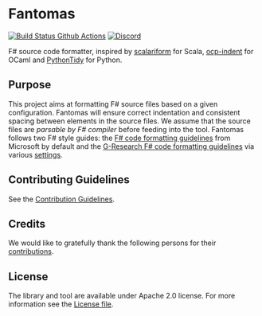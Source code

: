 ﻿Fantomas
========

[![Build Status Github Actions](https://github.com/fsprojects/fantomas/workflows/Build%20main/badge.svg?branch=main&event=push)](https://github.com/fsprojects/fantomas/actions)
[![Discord](https://img.shields.io/discord/940511234179096586?label=Fantomas%20Discord&style=flat-square)](https://discord.gg/D5QXvQrBVa)

F# source code formatter, inspired by [scalariform](https://github.com/mdr/scalariform) for Scala, [ocp-indent](https://github.com/OCamlPro/ocp-indent) for OCaml and [PythonTidy](https://pypi.org/project/PythonTidy/) for Python.

## Purpose
This project aims at formatting F# source files based on a given configuration.
Fantomas will ensure correct indentation and consistent spacing between elements in the source files.
We assume that the source files are *parsable by F# compiler* before feeding into the tool.
Fantomas follows two F# style guides: the [F# code formatting guidelines](https://docs.microsoft.com/en-us/dotnet/fsharp/style-guide/formatting) from Microsoft by default and the [G-Research F# code formatting guidelines](https://github.com/G-Research/fsharp-formatting-conventions) via various [settings](https://github.com/G-Research/fsharp-formatting-conventions/blob/main/.editorconfig).

## Contributing Guidelines

See the [Contribution Guidelines](https://github.com/fsprojects/fantomas/blob/main/CONTRIBUTING.md).

## Credits
We would like to gratefully thank the following persons for their [contributions](https://github.com/fsprojects/fantomas/graphs/contributors).

## License
The library and tool are available under Apache 2.0 license.
For more information see the [License file](https://github.com/fsprojects/fantomas/blob/main/LICENSE.md).

<fantomas-nav next="{{fsdocs-next-page-link}}"></fantomas-nav>
